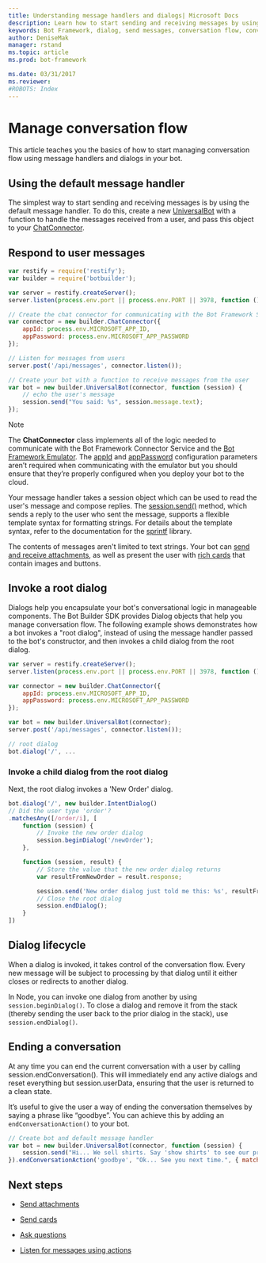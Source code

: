 ```yaml
---
title: Understanding message handlers and dialogs| Microsoft Docs
description: Learn how to start sending and receiving messages by using the default message handler in the Bot Builder SDK for Node.js.
keywords: Bot Framework, dialog, send messages, conversation flow, conversation, node.js, node, Bot Builder, SDK
author: DeniseMak
manager: rstand
ms.topic: article
ms.prod: bot-framework

ms.date: 03/31/2017
ms.reviewer:
#ROBOTS: Index
---
```

# Manage conversation flow

This article teaches you the basics of how to start managing conversation flow using message handlers and dialogs in your bot.

## Using the default message handler

The simplest way to start sending and receiving messages is by using the default message handler. 
To do this, create a new [UniversalBot][UniversalBot] with a function to handle the messages received from a user, 
and pass this object to your [ChatConnector][ChatConnector].

## Respond to user messages

```javascript
var restify = require('restify');
var builder = require('botbuilder');

var server = restify.createServer();
server.listen(process.env.port || process.env.PORT || 3978, function () { });

// Create the chat connector for communicating with the Bot Framework Service
var connector = new builder.ChatConnector({
    appId: process.env.MICROSOFT_APP_ID,
    appPassword: process.env.MICROSOFT_APP_PASSWORD
});

// Listen for messages from users 
server.post('/api/messages', connector.listen());

// Create your bot with a function to receive messages from the user
var bot = new builder.UniversalBot(connector, function (session) {
    // echo the user's message
    session.send("You said: %s", session.message.text);
});
```

> [!NOTE] 
> The **ChatConnector** class implements all of the logic needed to communicate with the Bot Framework Connector Service and the [Bot Framework Emulator][emulator]. 
> The [appId][appId] and [appPassword][appPassword] configuration parameters aren’t required when communicating with the emulator but you should ensure that they’re properly configured when you deploy your bot to the cloud. 

Your message handler takes a session object which can be used to read the user's message and compose replies. 
The [session.send()][SessionSend] method, which sends a reply to the user who sent the message, supports a flexible template syntax for formatting strings.
For details about the template syntax, refer to the documentation for the [sprintf][sprintf] library.

The contents of messages aren't limited to text strings. 
Your bot can [send and receive attachments][SendAttachments], as well as present the user with [rich cards][SendCardWithButtons] that contain images and buttons.

## Invoke a root dialog

Dialogs help you encapsulate your bot's conversational logic in manageable components. 
The Bot Builder SDK provides Dialog objects that help you manage conversation flow. The following example shows 
demonstrates how a bot invokes a "root dialog", instead of using the message handler passed to the bot's constructor, and then invokes a child dialog from the root dialog. 
<!-- The following example shows how to wire the basic HTTP GET call to a controller and then invoke the root dialog. -->

```javascript
var server = restify.createServer();
server.listen(process.env.port || process.env.PORT || 3978, function () { });

var connector = new builder.ChatConnector({
    appId: process.env.MICROSOFT_APP_ID,
    appPassword: process.env.MICROSOFT_APP_PASSWORD
});

var bot = new builder.UniversalBot(connector);
server.post('/api/messages', connector.listen());

// root dialog
bot.dialog('/', ...
```

### Invoke a child dialog from the root dialog

Next, the root dialog invokes a 'New Order' dialog. 

```javascript
bot.dialog('/', new builder.IntentDialog()
// Did the user type 'order'?
.matchesAny([/order/i], [ 
    function (session) {
        // Invoke the new order dialog
        session.beginDialog('/newOrder');
    },

    function (session, result) {
        // Store the value that the new order dialog returns
        var resultFromNewOrder = result.response;

        session.send('New order dialog just told me this: %s', resultFromNewOrder);
        // Close the root dialog
        session.endDialog(); 
    }
])
```


## Dialog lifecycle

When a dialog is invoked, it takes control of the conversation flow. 
Every new message will be subject to processing by that dialog until it either closes or redirects to another dialog. 

In Node, you can invoke one dialog from another by using `session.beginDialog()`. 
To close a dialog and remove it from the stack (thereby sending the user back to the prior dialog in the stack), use `session.endDialog()`. 

## Ending a conversation

At any time you can end the current conversation with a user by calling session.endConversation(). 
This will immediately end any active dialogs and reset everything but session.userData, ensuring that the user is returned to a clean state.

It’s useful to give the user a way of ending the conversation themselves by saying a phrase like “goodbye”. 
You can achieve this by adding an `endConversationAction()` to your bot.

```javascript
// Create bot and default message handler
var bot = new builder.UniversalBot(connector, function (session) {
    session.send("Hi... We sell shirts. Say 'show shirts' to see our products.");
}).endConversationAction('goodbye', "Ok... See you next time.", { matches: /^goodbye/i });

```


## Next steps

* [Send attachments][SendAttachments]
* [Send cards][SendCardWithButtons]

* [Ask questions](~/nodejs/prompts.md)

* [Listen for messages using actions]( ~/nodejs/global-handlers.md)


[SendAttachments]: ~/nodejs/send-receive-attachments.md
[SendCardWithButtons]: ~/nodejs/send-card-buttons.md
[sprintf]: https://github.com/alexei/sprintf.js
[emulator]: ~/debug-bots-emulator.md
[appId]: https://docs.botframework.com/en-us/node/builder/chat-reference/interfaces/_botbuilder_d_.ichatconnectorsettings.html#appid
[appPassword]: https://docs.botframework.com/en-us/node/builder/chat-reference/interfaces/_botbuilder_d_.ichatconnectorsettings.html#apppassword
[SessionSend]: https://docs.botframework.com/en-us/node/builder/chat-reference/classes/_botbuilder_d_.session#send
[UniversalBot]: https://docs.botframework.com/en-us/node/builder/chat-reference/classes/_botbuilder_d_.universalbot.html
[ChatConnector]: https://docs.botframework.com/en-us/node/builder/chat-reference/classes/_botbuilder_d_.chatconnector